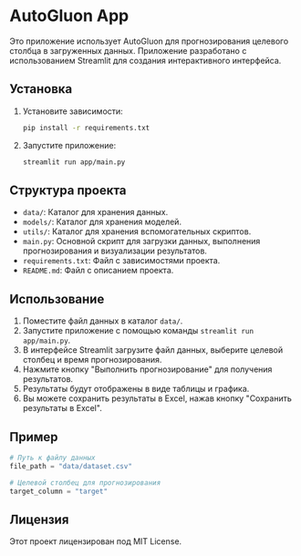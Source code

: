 # AutoGluon App

Это приложение использует AutoGluon для прогнозирования целевого столбца в загруженных данных. Приложение разработано с использованием Streamlit для создания интерактивного интерфейса.

## Установка

1. Установите зависимости:
   ```bash
   pip install -r requirements.txt
   ```

2. Запустите приложение:
   ```bash
   streamlit run app/main.py
   ```

## Структура проекта

- `data/`: Каталог для хранения данных.
- `models/`: Каталог для хранения моделей.
- `utils/`: Каталог для хранения вспомогательных скриптов.
- `main.py`: Основной скрипт для загрузки данных, выполнения прогнозирования и визуализации результатов.
- `requirements.txt`: Файл с зависимостями проекта.
- `README.md`: Файл с описанием проекта.

## Использование

1. Поместите файл данных в каталог `data/`.
2. Запустите приложение с помощью команды `streamlit run app/main.py`.
3. В интерфейсе Streamlit загрузите файл данных, выберите целевой столбец и время прогнозирования.
4. Нажмите кнопку "Выполнить прогнозирование" для получения результатов.
5. Результаты будут отображены в виде таблицы и графика.
6. Вы можете сохранить результаты в Excel, нажав кнопку "Сохранить результаты в Excel".

## Пример

```python
# Путь к файлу данных
file_path = "data/dataset.csv"

# Целевой столбец для прогнозирования
target_column = "target"
```

## Лицензия

Этот проект лицензирован под MIT License.
